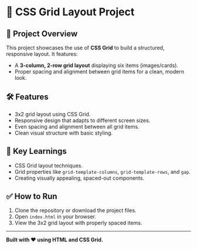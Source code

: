 # 🎨 CSS Grid Layout Project

## 📝 Project Overview
This project showcases the use of **CSS Grid** to build a structured, responsive layout. It features:
- A **3-column, 2-row grid layout** displaying six items (images/cards).
- Proper spacing and alignment between grid items for a clean, modern look.

## 🛠 Features
- 3x2 grid layout using CSS Grid.
- Responsive design that adapts to different screen sizes.
- Even spacing and alignment between all grid items.
- Clean visual structure with basic styling.



## 🎯 Key Learnings
- CSS Grid layout techniques.
- Grid properties like `grid-template-columns`, `grid-template-rows`, and `gap`.
- Creating visually appealing, spaced-out components.

## ✅ How to Run
1. Clone the repository or download the project files.
2. Open `index.html` in your browser.
3. View the 3x2 grid layout with properly spaced items.

---

**Built with ❤️ using HTML and CSS Grid.**
